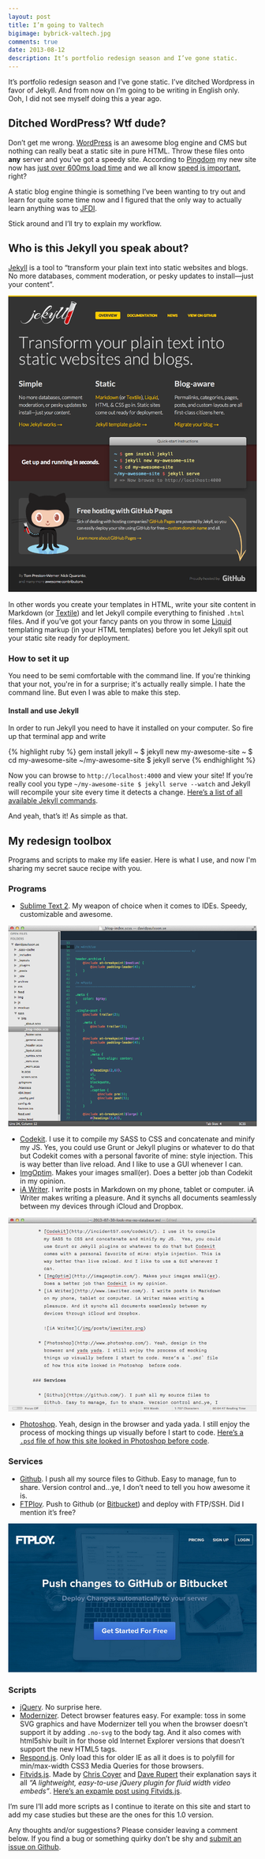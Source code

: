 ```yaml
---
layout: post
title: I’m going to Valtech
bigimage: bybrick-valtech.jpg
comments: true
date: 2013-08-12
description: It’s portfolio redesign season and I’ve gone static.
---
```


It’s portfolio redesign season and I’ve gone static. I’ve ditched Wordpress in favor of Jekyll. And from now on I’m going to be writing in English only. Ooh, I did not see myself doing this a year ago. 

## Ditched WordPress? Wtf dude?

Don’t get me wrong. [WordPress](http://wordpress.org/) is an awesome blog engine and CMS but nothing can really beat a static site in pure HTML. Throw these files onto **any** server and you’ve got a speedy site. According to [Pingdom](https://www.pingdom.com/) my new site now has [just over 600ms load time](http://tools.pingdom.com/fpt/#!/ThiqZ/http://davidpaulsson.se/) and we all know [speed is important](https://developers.google.com/speed/), right?

A static blog engine thingie is something I’ve been wanting to try out and learn for quite some time now and I figured that the only way to actually learn anything was to [JFDI](http://www.urbandictionary.com/define.php?term=JFDI).

Stick around and I’ll try to explain my workflow.

## Who is this Jekyll you speak about?

[Jekyll](http://jekyllrb.com/) is a tool to “transform your plain text into static websites and blogs. No more databases, comment moderation, or pesky updates to install—just your content”.

![jekyllrb.com](/img/posts/jekyllrb.com.png)

In other words you create your templates in HTML, write your site content in Markdown (or [Textile](http://textile.sitemonks.com/)) and let Jekyll compile everything to finished `.html` files. And if you’ve got your fancy pants on you throw in some [Liquid](http://wiki.shopify.com/Liquid) templating markup (in your HTML templates) before you let Jekyll spit out your static site ready for deployment.

### How to set it up

You need to be semi comfortable with the command line. If you're thinking that your not, you're in for a surprise; it's actually really simple. I hate the command line. But even I was able to make this step.

#### Install and use Jekyll

In order to run Jekyll you need to have it installed on your computer. So fire up that terminal app and write

{% highlight ruby %}
gem install jekyll
~ $ jekyll new my-awesome-site
~ $ cd my-awesome-site
~/my-awesome-site $ jekyll serve
{% endhighlight %}

Now you can browse to `http://localhost:4000` and view your site! If you’re really cool you type `~/my-awesome-site $ jekyll serve --watch` and Jekyll will recompile your site every time it detects a change. [Here’s a list of all available Jekyll commands](http://jekyllrb.com/docs/usage/).

And yeah, that’s it! As simple as that.

## My redesign toolbox

Programs and scripts to make my life easier. Here is what I use, and now I'm sharing my secret sauce recipe with you.

### Programs

* [Sublime Text 2](http://www.sublimetext.com/2). My weapon of choice when it comes to IDEs. Speedy, customizable and awesome. 

![Sublime Text 2](/img/posts/sublimetext.png)

* [Codekit](http://incident57.com/codekit/). I use it to compile my SASS to CSS and concatenate and minify my JS.  Yes, you could use Grunt or Jekyll plugins or whatever to do that but Codekit comes with a personal favorite of mine: style injection. This is way better than live reload. And I like to use a GUI whenever I can.
* [ImgOptim](http://imageoptim.com/). Makes your images small(er). Does a better job than Codekit in my opinion.
* [iA Writer](http://www.iawriter.com/). I write posts in Markdown on my phone, tablet or computer. iA Writer makes writing a pleasure. And it synchs all documents seamlessly between my devices through iCloud and Dropbox.

![iA Writer](/img/posts/iawriter.png)

* [Photoshop](http://www.photoshop.com/). Yeah, design in the browser and yada yada. I still enjoy the process of mocking things up visually before I start to code. [Here’s a `.psd` file of how this site looked in Photoshop before code](http://davidpaulsson.se/img/posts/davidpaulsson_se-large.psd.zip). 

### Services

* [Github](https://github.com/). I push all my source files to Github. Easy to manage, fun to share. Version control and…ye, I don’t need to tell you how awesome it is.
* [FTPloy](http://ftploy.com/). Push to Github (or [Bitbucket](https://bitbucket.org/)) and deploy with FTP/SSH. Did I mention it’s free?

![FTPloy](/img/posts/ftploy.png)

### Scripts

* [jQuery](http://jquery.com/). No surprise here.
* [Modernizer](http://modernizr.com/). Detect browser features easy. For example: toss in some SVG graphics and have Modernizer tell you when the browser doesn’t support it by adding `.no-svg` to the body tag. And it also comes with html5shiv built in for those old Internet Explorer versions that doesn’t support the new HTML5 tags. 
* [Respond.js](https://github.com/scottjehl/Respond). Only load this for older IE as all it does is to polyfill for min/max-width CSS3 Media Queries for those browsers. 
* [Fitvids.js](http://fitvidsjs.com/). Made by [Chris Coyer](http://chriscoyier.net/) and [Dave Rupert](http://daverupert.com/) their explanation says it all *“A lightweight, easy-to-use jQuery plugin for fluid width video embeds”*. [Here’s an expamle post using Fitvids.js](http://davidpaulsson.se/fem-minuter-fran-mitt-brollop/).

I’m sure I’ll add more scripts as I continue to iterate on this site and start to add my case studies but these are the ones for this 1.0 version.

Any thoughts and/or suggestions? Please consider leaving a comment below. If you find a bug or something quirky don’t be shy and [submit an issue on Github](https://github.com/davidpaulsson/davidpaulsson.se).
